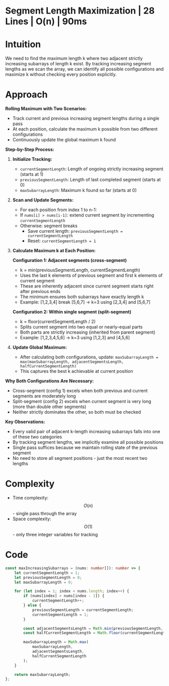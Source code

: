 # Segment Length Maximization | 28 Lines | O(n) | 90ms

# Intuition
We need to find the maximum length k where two adjacent strictly increasing subarrays of length k exist. By tracking increasing segment lengths as we scan the array, we can identify all possible configurations and maximize k without checking every position explicitly.

# Approach
**Rolling Maximum with Two Scenarios:**
- Track current and previous increasing segment lengths during a single pass
- At each position, calculate the maximum k possible from two different configurations
- Continuously update the global maximum k found

**Step-by-Step Process:**

1. **Initialize Tracking:**
   - `currentSegmentLength`: Length of ongoing strictly increasing segment (starts at 1)
   - `previousSegmentLength`: Length of last completed segment (starts at 0)
   - `maxSubarrayLength`: Maximum k found so far (starts at 0)

2. **Scan and Update Segments:**
   - For each position from index 1 to n-1:
   - If `nums[i] > nums[i-1]`: extend current segment by incrementing `currentSegmentLength`
   - Otherwise: segment breaks
     - Save current length: `previousSegmentLength = currentSegmentLength`
     - Reset: `currentSegmentLength = 1`

3. **Calculate Maximum k at Each Position:**

   **Configuration 1: Adjacent segments (cross-segment)**
   - k = min(previousSegmentLength, currentSegmentLength)
   - Uses the last k elements of previous segment and first k elements of current segment
   - These are inherently adjacent since current segment starts right after previous ends
   - The minimum ensures both subarrays have exactly length k
   - Example: [1,2,3,4] break [5,6,7] → k=3 using [2,3,4] and [5,6,7]

   **Configuration 2: Within single segment (split-segment)**
   - k = floor(currentSegmentLength / 2)
   - Splits current segment into two equal or nearly-equal parts
   - Both parts are strictly increasing (inherited from parent segment)
   - Example: [1,2,3,4,5,6] → k=3 using [1,2,3] and [4,5,6]

4. **Update Global Maximum:**
   - After calculating both configurations, update: `maxSubarrayLength = max(maxSubarrayLength, adjacentSegmentsLength, halfCurrentSegmentLength)`
   - This captures the best k achievable at current position

**Why Both Configurations Are Necessary:**
- Cross-segment (config 1) excels when both previous and current segments are moderately long
- Split-segment (config 2) excels when current segment is very long (more than double other segments)
- Neither strictly dominates the other, so both must be checked

**Key Observations:**
- Every valid pair of adjacent k-length increasing subarrays falls into one of these two categories
- By tracking segment lengths, we implicitly examine all possible positions
- Single pass suffices because we maintain rolling state of the previous segment
- No need to store all segment positions - just the most recent two lengths

# Complexity
- Time complexity: $$O(n)$$ - single pass through the array
- Space complexity: $$O(1)$$ - only three integer variables for tracking

# Code
```typescript
const maxIncreasingSubarrays = (nums: number[]): number => {
    let currentSegmentLength = 1;
    let previousSegmentLength = 0;
    let maxSubarrayLength = 0;

    for (let index = 1; index < nums.length; index++) {
        if (nums[index] > nums[index - 1]) {
            currentSegmentLength++;
        } else {
            previousSegmentLength = currentSegmentLength;
            currentSegmentLength = 1;
        }

        const adjacentSegmentsLength = Math.min(previousSegmentLength, currentSegmentLength);
        const halfCurrentSegmentLength = Math.floor(currentSegmentLength / 2);

        maxSubarrayLength = Math.max(
            maxSubarrayLength,
            adjacentSegmentsLength,
            halfCurrentSegmentLength
        );
    }

    return maxSubarrayLength;
};
```